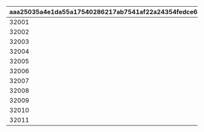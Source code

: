 |aaa25035a4e1da55a17540286217ab7541af22a24354fedce67fc921c0ab16dc|811e504cb77be5f4a94f4318d9bf4eff15c0b5ed25126e155c5a29396d92eaff|10d70e03998043c72b21d6870f3943c37b244cc73918939f365bedfb45802318|7fcf5657f6eb59b4fcac384db2e4d7ef3fe8d8299eff867b66afb6e1814852f3|176f9f499ddd86ba1eb2e0eb56b0ac1c65cc459d8cca6c9c8666bdaec5d73cac|8de10d157a6d12f9ba340f1059c3a714bd5e08affc200995e5e4ddd778467a40|
| --- | --- | --- | --- | --- | --- |
|32001|2022/05/17 5:00:00|2022/05/22 4:59:59|2022/05/15 15:00:00|2022/05/21 4:59:59|2022/05/25 14:59:59|
|32002|2022/07/19 5:00:00|2022/07/24 4:59:59|2022/07/15 18:00:00|2022/07/23 4:59:59|2022/07/27 14:59:59|
|32003|2022/09/16 5:00:00|2022/09/21 4:59:59|2022/09/15 18:00:00|2022/09/20 4:59:59|2022/09/24 14:59:59|
|32004|2022/11/18 5:00:00|2022/11/23 4:59:59|2022/11/15 18:00:00|2022/11/22 4:59:59|2022/11/26 14:59:59|
|32005|2023/01/17 5:00:00|2023/01/22 4:59:59|2023/01/15 18:00:00|2023/01/21 4:59:59|2023/01/25 14:59:59|
|32006|2023/04/18 5:00:00|2023/04/23 4:59:59|2023/04/15 18:00:00|2023/04/22 4:59:59|2023/04/26 14:59:59|
|32007|2023/07/19 5:00:00|2023/07/24 4:59:59|2023/07/15 18:00:00|2023/07/23 4:59:59|2023/07/27 14:59:59|
|32008|2023/10/18 5:00:00|2023/10/23 4:59:59|2023/10/15 18:00:00|2023/10/22 4:59:59|2023/10/26 14:59:59|
|32009|2024/01/18 5:00:00|2024/01/23 4:59:59|2024/01/15 18:00:00|2024/01/22 4:59:59|2024/01/26 14:59:59|
|32010|2024/06/18 5:00:00|2024/06/23 4:59:59|2024/06/15 18:00:00|2024/06/22 4:59:59|2024/06/26 14:59:59|
|32011|2024/09/18 5:00:00|2024/09/23 4:59:59|2024/09/15 18:00:00|2024/09/22 4:59:59|2024/09/26 14:59:59|